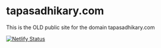 # tapasadhikary.com
This is the OLD public site for the domain tapasadhikary.com

[![Netlify Status](https://api.netlify.com/api/v1/badges/653dd17b-8575-4b7f-b6e1-773fa6df66d8/deploy-status)](https://app.netlify.com/sites/tapasadhikary/deploys)
